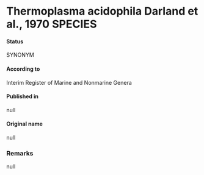 # Thermoplasma acidophila Darland et al., 1970 SPECIES

#### Status
SYNONYM

#### According to
Interim Register of Marine and Nonmarine Genera

#### Published in
null

#### Original name
null

### Remarks
null